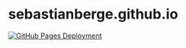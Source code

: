 # sebastianberge.github.io

[![GitHub Pages Deployment](https://github.com/sebastianberge/sebastianberge.github.io/actions/workflows/deploy.yml/badge.svg?branch=main)](https://github.com/sebastianberge/sebastianberge.github.io/actions/workflows/deploy.yml)
